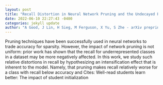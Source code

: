 ```yaml
--- 
layout: post 
title: "Recall Distortion in Neural Network Pruning and the Undecayed Pruning Algorithm" 
date: 2022-06-10 22:27:43 -0400 
categories: jekyll update 
author: "A Good, J Lin, H Sieg, M Ferguson, X Yu, S Zhe - arXiv preprint arXiv , 2022" 
--- 
```

Pruning techniques have been successfully used in neural networks to trade accuracy for sparsity. However, the impact of network pruning is not uniform: prior work has shown that the recall for underrepresented classes in a dataset may be more negatively affected. In this work, we study such relative distortions in recall by hypothesizing an intensification effect that is inherent to the model. Namely, that pruning makes recall relatively worse for a class with recall below accuracy and Cites: Well-read students learn better: The impact of student initialization